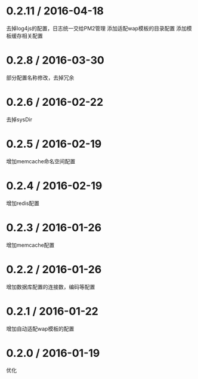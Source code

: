 0.2.11 / 2016-04-18
==================

去掉log4js的配置，日志统一交给PM2管理
添加适配wap模板的目录配置
添加模板缓存相关配置


0.2.8 / 2016-03-30
==================

部分配置名称修改，去掉冗余


0.2.6 / 2016-02-22 
==================

去掉sysDir


0.2.5 / 2016-02-19 
==================

增加memcache命名空间配置


0.2.4 / 2016-02-19 
==================

增加redis配置


0.2.3 / 2016-01-26 
==================

增加memcache配置

0.2.2 / 2016-01-26 
==================

增加数据库配置的连接数，编码等配置

0.2.1 / 2016-01-22 
==================

增加自动适配wap模板的配置


0.2.0 / 2016-01-19 
==================

优化